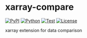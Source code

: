 # xarray-compare

[![PyPI](https://img.shields.io/pypi/v/xarray-compare.svg?label=PyPI&style=flat-square)](https://pypi.org/pypi/xarray-compare/)
[![Python](https://img.shields.io/pypi/pyversions/xarray-compare.svg?label=Python&color=yellow&style=flat-square)](https://pypi.org/pypi/xarray-compare/)
[![Test](https://img.shields.io/github/workflow/status/astropenguin/xarray-compare/Test?logo=github&label=Test&style=flat-square)](https://github.com/astropenguin/xarray-compare/actions)
[![License](https://img.shields.io/badge/license-MIT-blue.svg?label=License&style=flat-square)](LICENSE)

xarray extension for data comparison
